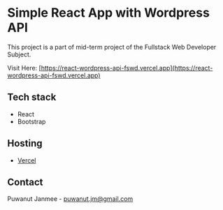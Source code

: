 # Simple React App with Wordpress API

This project is a part of mid-term project of the Fullstack Web Developer Subject.

Visit Here: [https://react-wordpress-api-fswd.vercel.app](https://react-wordpress-api-fswd.vercel.app)

## Tech stack

- React
- Bootstrap

## Hosting

- [Vercel](https://vercel.com)

## Contact

Puwanut Janmee - puwanut.jm@gmail.com
